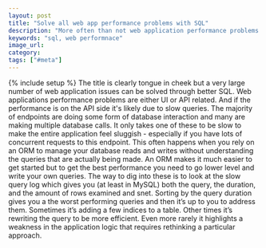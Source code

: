 ```yaml
---
layout: post
title: "Solve all web app performance problems with SQL"
description: "More often than not web application performance problems can be solved by digging into, and optimizing, the queries."
keywords: "sql, web performnace"
image_url:
category:
tags: ["#meta"]
---
```

{% include setup %}
The title is clearly tongue in cheek but a very large number of web application issues can be solved through better SQL. Web applications performance problems are either UI or API related. And if the performance is on the API side it's likely due to slow queries. The majority of endpoints are doing some form of database interaction and many are making multiple database calls. It only takes one of these to be slow to make the entire application feel sluggish - especially if you have lots of concurrent requests to this endpoint. This often happens when you rely on an ORM to manage your database reads and writes without understanding the queries that are actually being made. An ORM makes it much easier to get started but to get the best performance you need to go lower level and write your own queries. The way to dig into these is to look at the slow query log which gives you (at least in MySQL) both the query, the duration, and the amount of rows examined and snet. Sorting by the query duration gives you a the worst performing queries and then it’s up to you to address them. Sometimes it’s adding a few indices to a table. Other times it’s rewriting the query to be more efficient. Even more rarely it highlights a weakness in the application logic that requires rethinking a particular approach.
